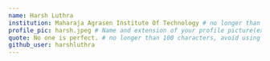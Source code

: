```yaml
---
name: Harsh Luthra
institution: Maharaja Agrasen Institute Of Technology # no longer than 58 characters
profile_pic: harsh.jpeg # Name and extension of your profile picture(ex. mona.png) The picture must be squared and 544px on width and height.
quote: No one is perfect. # no longer than 100 characters, avoid using quotes(") to guarantee the format remains the same.
github_user: harshluthra
---
```

